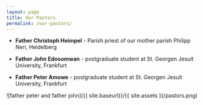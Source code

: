 ```yaml
---
layout: page
title: Our Pastors
permalink: /our-pastors/
---
```


- **Father Christoph Heimpel** - Parish priest of our mother parish Philipp Neri, Heidelberg

- **Father John Edosomwan** - postgraduate student at St. Georgen Jesuit University, Frankfurt

- **Father Peter Amowe** - postgraduate student at St. Georgen Jesuit University, Frankfurt

![father peter and father john]({{ site.baseurl}}/{{ site.assets }}/pastors.png)
